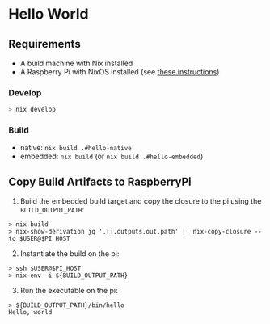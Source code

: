 # Hello World

## Requirements
- A build machine with Nix installed
- A Raspberry Pi with NixOS installed (see [these instructions](https://nix.dev/tutorials/installing-nixos-on-a-raspberry-pi))

### Develop
```bash
> nix develop
```

### Build
- native: `nix build .#hello-native`
- embedded: `nix build` (or `nix build .#hello-embedded`)

## Copy Build Artifacts to RaspberryPi
1. Build the embedded build target and copy the closure to the pi using the `BUILD_OUTPUT_PATH`:
```shell
> nix build
> nix-show-derivation jq '.[].outputs.out.path' |  nix-copy-closure --to $USER@$PI_HOST
```
2. Instantiate the build on the pi:
```shell
> ssh $USER@$PI_HOST
> nix-env -i ${BUILD_OUTPUT_PATH}
```
3. Run the executable on the pi:
```shell
> ${BUILD_OUTPUT_PATH}/bin/hello
Hello, world
```

